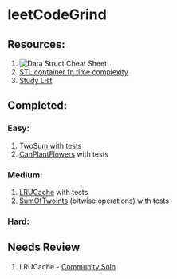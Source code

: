 # leetCodeGrind

## Resources:
1. <img src="https://i.stack.imgur.com/k0Iuh.png" alt="Data Struct Cheat Sheet">
2. <a href="https://users.cs.northwestern.edu/~riesbeck/programming/c++/stl-summary.html#set">STL container fn time complexity</a>
3. <a href="https://www.teamblind.com/post/New-Year-Gift---Curated-List-of-Top-100-LeetCode-Questions-to-Save-Your-Time-OaM1orEU">Study List</a>

## Completed:
### Easy:
1. <a href="https://leetcode.com/problems/two-sum/">TwoSum</a> with tests
2. <a href="https://leetcode.com/problems/can-place-flowers/">CanPlantFlowers</a> with tests
### Medium:
1. <a href="https://leetcode.com/problems/lru-cache/">LRUCache</a> with tests
2. <a href="https://leetcode.com/problems/sum-of-two-integers/">SumOfTwoInts<a/> (bitwise operations) with tests

### Hard:

## Needs Review 
1. LRUCache - <a href="https://leetcode.com/problems/lru-cache/discuss/45912/Clean-Short-Standard-C%2B%2B-solution-NOT-writing-C-in-C%2B%2B-like-all-other-lengthy-ones">Community Soln</a>


